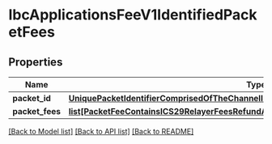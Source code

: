 # IbcApplicationsFeeV1IdentifiedPacketFees

## Properties
Name | Type | Description | Notes
------------ | ------------- | ------------- | -------------
**packet_id** | [**UniquePacketIdentifierComprisedOfTheChannelIDPortIDAndSequence**](UniquePacketIdentifierComprisedOfTheChannelIDPortIDAndSequence.md) |  | [optional] 
**packet_fees** | [**list[PacketFeeContainsICS29RelayerFeesRefundAddressAndOptionalListOfPermittedRelayers]**](PacketFeeContainsICS29RelayerFeesRefundAddressAndOptionalListOfPermittedRelayers.md) |  | [optional] 

[[Back to Model list]](../README.md#documentation-for-models) [[Back to API list]](../README.md#documentation-for-api-endpoints) [[Back to README]](../README.md)

